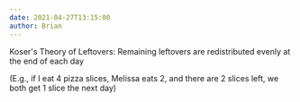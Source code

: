 ```yaml
---
date: 2021-04-27T13:15:00
author: Brian
---
```

Koser's Theory of Leftovers: Remaining leftovers are redistributed evenly at the end of each day

(E.g., if I eat 4 pizza slices, Melissa eats 2, and there are 2 slices left, we both get 1 slice the next day)